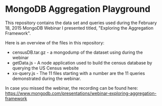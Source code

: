 # MongoDB Aggregation Playground
This repository contains the data set and queries used during the February 18, 2015 MongoDB Webinar I presented titled, "Exploring the Aggregation Framework". 

Here is an overview of the files in this repository:
  - censusDB.tar.gz - a mongodump of the dataset using during the webinar
  - getData.js - A node application used to build the census database by querying the US Census website
  - xx-query.js - The 11 files starting with a number are the 11 queries demonstrated during the webinar.

In case you missed the webinar, the recording can be found here: https://www.mongodb.com/presentations/webinar-exploring-aggregation-framework
